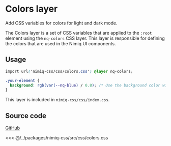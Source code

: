 # Colors layer

Add CSS variables for colors for light and dark mode.

The Colors layer is a set of CSS variables that are applied to the `:root` element using the `nq-colors` CSS layer. This layer is responsible for defining the colors that are used in the Nimiq UI components.

## Usage

```css
import url('nimiq-css/css/colors.css') @layer nq-colors;

.your-element {
  background: rgb(var(--nq-blue) / 0.8); /* Use the background color with 80% opacity */
}
```

This layer is included in `nimiq-css/css/index.css`.

## Source code

<a href="https://github.com/onmax/nimiq-ui/tree/main/packages/nimiq-css/src/css/colors.css" nq-arrow target="_blank">GitHub</a>

<<< @/../packages/nimiq-css/src/css/colors.css
